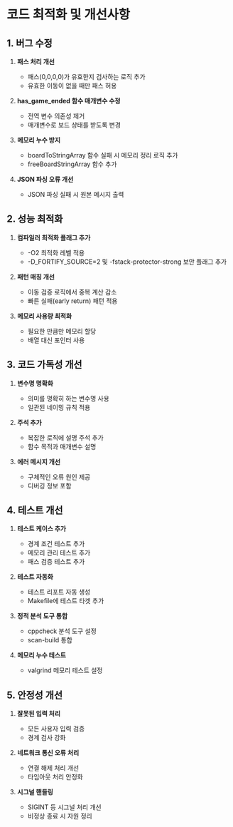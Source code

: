 # 코드 최적화 및 개선사항

## 1. 버그 수정

1. **패스 처리 개선**
   - 패스(0,0,0,0)가 유효한지 검사하는 로직 추가
   - 유효한 이동이 없을 때만 패스 허용

2. **has_game_ended 함수 매개변수 수정**
   - 전역 변수 의존성 제거
   - 매개변수로 보드 상태를 받도록 변경

3. **메모리 누수 방지**
   - boardToStringArray 함수 실패 시 메모리 정리 로직 추가
   - freeBoardStringArray 함수 추가

4. **JSON 파싱 오류 개선**
   - JSON 파싱 실패 시 원본 메시지 출력

## 2. 성능 최적화

1. **컴파일러 최적화 플래그 추가**
   - -O2 최적화 레벨 적용
   - -D_FORTIFY_SOURCE=2 및 -fstack-protector-strong 보안 플래그 추가

2. **패턴 매칭 개선**
   - 이동 검증 로직에서 중복 계산 감소
   - 빠른 실패(early return) 패턴 적용

3. **메모리 사용량 최적화**
   - 필요한 만큼만 메모리 할당
   - 배열 대신 포인터 사용

## 3. 코드 가독성 개선

1. **변수명 명확화**
   - 의미를 명확히 하는 변수명 사용
   - 일관된 네이밍 규칙 적용

2. **주석 추가**
   - 복잡한 로직에 설명 주석 추가
   - 함수 목적과 매개변수 설명

3. **에러 메시지 개선**
   - 구체적인 오류 원인 제공
   - 디버깅 정보 포함

## 4. 테스트 개선

1. **테스트 케이스 추가**
   - 경계 조건 테스트 추가
   - 메모리 관리 테스트 추가
   - 패스 검증 테스트 추가

2. **테스트 자동화**
   - 테스트 리포트 자동 생성
   - Makefile에 테스트 타겟 추가

3. **정적 분석 도구 통합**
   - cppcheck 분석 도구 설정
   - scan-build 통합

4. **메모리 누수 테스트**
   - valgrind 메모리 테스트 설정

## 5. 안정성 개선

1. **잘못된 입력 처리**
   - 모든 사용자 입력 검증
   - 경계 검사 강화

2. **네트워크 통신 오류 처리**
   - 연결 해제 처리 개선
   - 타임아웃 처리 안정화

3. **시그널 핸들링**
   - SIGINT 등 시그널 처리 개선
   - 비정상 종료 시 자원 정리